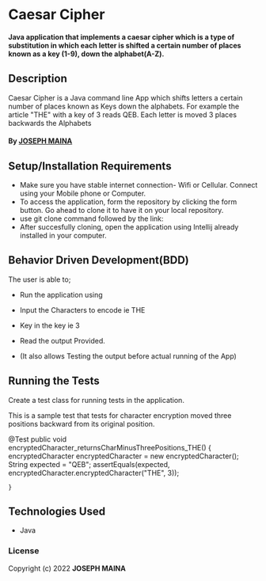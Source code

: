 # Caesar Cipher

#### Java application that implements a caesar cipher which is a type of substitution in which each letter is shifted a certain number of places known as a key (1-9), down the alphabet(A-Z).

## Description

Caesar Cipher is a Java command line App which shifts letters a certain number of places known as Keys down the alphabets. For example the article "THE" with a key of 3 reads QEB. Each letter is moved 3 places backwards the Alphabets

#### By **[JOSEPH MAINA](https://github.com/JOSEPHMAINA1995)**

## Setup/Installation Requirements

- Make sure you have stable internet connection- Wifi or Cellular. Connect using your Mobile phone or Computer.
- To access the application, form the repository by clicking the form button. Go ahead to clone it to have it on your local repository.
- use git clone command followed by the link: 
- After succesfully cloning, open the application using Intellij already installed in your computer.


## Behavior Driven Development(BDD)

The user is able to;

* Run the application using 

* Input the Characters to encode ie THE

* Key in the key ie 3

* Read the output Provided.

* (It also allows Testing the output before actual running of the App)

## Running the Tests 

Create a test class for running tests in the application.

This is a sample test that tests for character encryption moved three positions backward from its original position.

 @Test
    public void encryptedCharacter_returnsCharMinusThreePositions_THE() {
        encryptedCharacter encryptedCharacter = new encryptedCharacter();
        String expected = "QEB";
        assertEquals(expected, encryptedCharacter.encryptedCharacter("THE", 3));

    }

## Technologies Used

- Java 

### License


Copyright (c) 2022 **JOSEPH MAINA**
